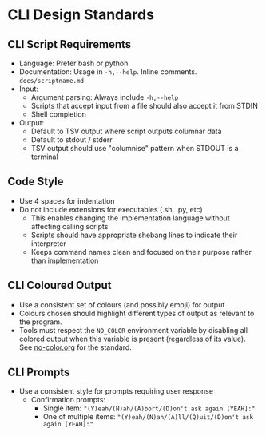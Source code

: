 # CLI Design Standards

## CLI Script Requirements

- Language: Prefer bash or python
- Documentation: Usage in `-h,--help`. Inline comments. `docs/scriptname.md`
- Input:
  - Argument parsing: Always include `-h,--help`
  - Scripts that accept input from a file should also accept it from STDIN
  - Shell completion
- Output:
  - Default to TSV output where script outputs columnar data
  - Default to stdout / stderr
  - TSV output should use "columnise" pattern when STDOUT is a terminal

## Code Style

- Use 4 spaces for indentation
- Do not include extensions for executables (.sh, .py, etc)
  - This enables changing the implementation language without affecting calling scripts
  - Scripts should have appropriate shebang lines to indicate their interpreter
  - Keeps command names clean and focused on their purpose rather than implementation

## CLI Coloured Output

- Use a consistent set of colours (and possibly emoji) for output
- Colours chosen should highlight different types of output as relevant to the program.
- Tools must respect the `NO_COLOR` environment variable by disabling all colored output when this variable is present (regardless of its value). See [no-color.org](https://no-color.org/) for the standard.

## CLI Prompts

- Use a consistent style for prompts requiring user response
  - Confirmation prompts:
    - Single item: `"(Y)eah/(N)ah/(A)bort/(D)on't ask again [YEAH]:"`
    - One of multiple items: `"(Y)eah/(N)ah/(A)ll/(Q)uit/(D)on't ask again [YEAH]:"`